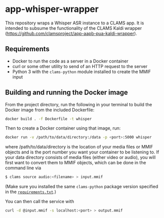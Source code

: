 # app-whisper-wrapper

This repository wraps a Whisper ASR instance to a CLAMS app. It is intended to subsume the functionality of the CLAMS Kaldi wrapper (https://github.com/clamsproject/app-aapb-pua-kaldi-wrapper).

## Requirements 

- Docker to run the code as a server in a Docker container
- curl or some other utility to send of an HTTP request to the server
- Python 3 with the `clams-python` module installed to create the MMIF input

## Building and running the Docker image

From the project directory, run the following in your terminal to build the Docker image from the included Dockerfile:

```bash
docker build . -f Dockerfile -t whisper
```

Then to create a Docker container using that image, run:

```bash
docker run -v /path/to/data/directory:/data -p <port>:5000 whisper
```

where /path/to/data/directory is the location of your media files or MMIF objects and <port> is the port number you want your container to be listening to.
If your data directory consists of media files (either video or audio), you will first want to convert them to MMIF objects, which can be done in the command line via
```bash
$ clams source audio:<filename> > input.mmif
```
(Make sure you installed the same `clams-python` package version specified in the [`requirements.txt`](requirements.txt).)

You can then call the service with

```bash
curl -d @input.mmif -s localhost:<port> > output.mmif
```
